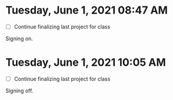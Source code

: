 # Tuesday, June  1, 2021 08:47 AM

- [ ] Continue finalizing last project for class 

Signing on.

# Tuesday, June  1, 2021 10:05 AM

- [ ] Continue finalizing last project for class 

Signing off.
